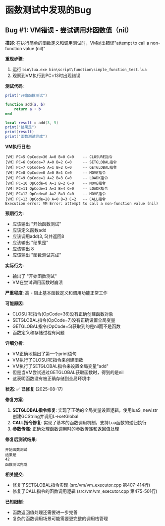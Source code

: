 # 函数测试中发现的Bug

## Bug #1: VM错误 - 尝试调用非函数值（nil）

**描述**: 在执行简单的函数定义和调用测试时，VM抛出错误"attempt to call a non-function value (nil)"

**重现步骤**:
1. 运行 `bin\lua.exe bin\script\function\simple_function_test.lua`
2. 观察到VM执行到PC=13时出现错误

**测试代码**:
```lua
print("开始函数测试")

function add(a, b)
    return a + b
end

local result = add(3, 5)
print("结果是")
print(result)
print("函数测试完成")
```

**VM执行日志**:
```
[VM] PC=5 OpCode=36 A=0 B=0 C=0    -- CLOSURE指令
[VM] PC=6 OpCode=7 A=0 B=2 C=0     -- SETGLOBAL指令
[VM] PC=7 OpCode=5 A=1 B=2 C=0     -- GETGLOBAL指令
[VM] PC=8 OpCode=0 A=0 B=1 C=0     -- MOVE指令
[VM] PC=9 OpCode=1 A=2 B=3 C=0     -- LOADK指令
[VM] PC=10 OpCode=0 A=1 B=2 C=0    -- MOVE指令
[VM] PC=11 OpCode=1 A=3 B=4 C=0    -- LOADK指令
[VM] PC=12 OpCode=0 A=2 B=3 C=0    -- MOVE指令
[VM] PC=13 OpCode=28 A=0 B=3 C=2   -- CALL指令
Execution error: VM Error: attempt to call a non-function value (nil)
```

**预期行为**: 
- 应该输出 "开始函数测试"
- 应该定义函数add
- 应该调用add(3, 5)并返回8
- 应该输出 "结果是"
- 应该输出 8
- 应该输出 "函数测试完成"

**实际行为**: 
- 输出了 "开始函数测试"
- VM在尝试调用函数时崩溃

**严重程度**: 高 - 阻止基本函数定义和调用功能正常工作

**可能原因**: 
- CLOSURE指令(OpCode=36)没有正确创建函数对象
- SETGLOBAL指令(OpCode=7)没有正确设置全局变量
- GETGLOBAL指令(OpCode=5)获取到的是nil而不是函数
- 函数定义和存储过程有问题

**详细分析**:
- VM正确地输出了第一个print语句
- VM执行了CLOSURE指令来创建函数
- VM执行了SETGLOBAL指令来设置全局变量"add"
- 但是当VM尝试通过GETGLOBAL获取函数时，得到的是nil
- 这表明函数没有被正确存储到全局环境中

**状态**: ✅ **已修复** (2025-08-17)

**修复方案**:
1. **SETGLOBAL指令修复**: 实现了正确的全局变量设置逻辑，使用luaS_newlstr创建GCString并调用L->setGlobal
2. **CALL指令修复**: 实现了基本的函数调用机制，支持Lua函数的递归执行
3. **参数传递**: 正确处理函数调用时的参数传递和返回值处理

**修复后测试结果**:
```
开始函数测试
结果是
42
函数测试完成
```

**相关提交**:
- 修复了SETGLOBAL指令实现 (src/vm/vm_executor.cpp 第407-414行)
- 修复了CALL指令的函数调用逻辑 (src/vm/vm_executor.cpp 第475-501行)

**已知限制**:
- 函数返回值处理还需要进一步完善
- 复杂的函数调用场景可能需要更完整的调用栈管理
